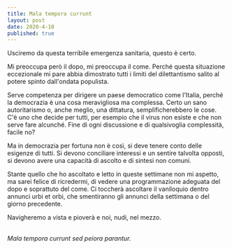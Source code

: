 ```yaml
---
title: Mala tempora currunt
layout: post
date: 2020-4-10
published: true
---
```


Usciremo da questa terribile emergenza sanitaria, questo è certo. 

Mi preoccupa però il dopo, mi preoccupa il come. Perché questa situazione eccezionale mi pare abbia dimostrato tutti i limiti del dilettantismo salito al potere spinto dall'ondata populista. 


Serve competenza per dirigere un paese democratico come l'Italia, perché la democrazia è una cosa meravigliosa ma complessa. Certo un sano autoritarismo o, anche meglio, una dittatura, semplificherebbero le cose. C'è uno che decide per tutti, per esempio che il virus non esiste e che non serve fare alcunché.
Fine di ogni discussione e di qualsivoglia complessità, facile no?


Ma in democrazia per fortuna non è così, si deve tenere conto delle esigenze di tutti. Si devono conciliare interessi e un sentire talvolta opposti, si devono avere una capacità di ascolto e di sintesi non comuni.


Stante quello che ho ascoltato e letto in queste settimane non mi aspetto, ma sarei felice di ricredermi, di vedere una programmazione adeguata del dopo e soprattuto del come. Ci toccherà ascoltare il vaniloquio dentro annunci urbi et orbi, che smentiranno gli annunci della settimana o del giorno precedente.<br>

Navigheremo a vista e pioverà e noi, nudi, nel mezzo.<br><br>


*Mala tempora currunt sed peiora parantur.*
